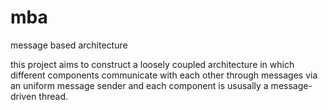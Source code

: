 # mba
message based architecture

this project aims to construct a loosely coupled architecture in which 
different components communicate with each other through messages via 
an uniform message sender and each component is ususally a message-driven
thread.
